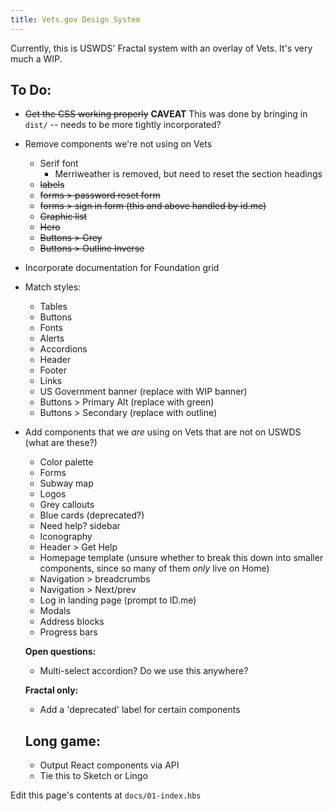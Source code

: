 ```yaml
---
title: Vets.gov Design System
---
```


Currently, this is USWDS' Fractal system with an overlay of Vets. It's very much a WIP. 

## To Do:

- ~~Get the CSS working properly~~ **CAVEAT** This was done by bringing in `dist/` -- needs to be more tightly incorporated?
- Remove components we're not using on Vets
  - Serif font
    - Merriweather is removed, but need to reset the section headings
  - ~~labels~~
  - ~~forms > password reset form~~
  - ~~forms > sign in form (this and above handled by id.me)~~
  - ~~Graphic list~~
  - ~~Hero~~
  - ~~Buttons > Grey~~
  - ~~Buttons > Outline Inverse~~
  
- Incorporate documentation for Foundation grid

- Match styles:
  - Tables
  - Buttons
  - Fonts
  - Alerts
  - Accordions
  - Header
  - Footer
  - Links
  - US Government banner (replace with WIP banner)
  - Buttons > Primary Alt (replace with green)
  - Buttons > Secondary (replace with outline)
  
  
- Add components that we _are_ using on Vets that are not on USWDS (what are these?)
  - Color palette 
  - Forms
  - Subway map
  - Logos
  - Grey callouts
  - Blue cards (deprecated?)
  - Need help? sidebar
  - Iconography
  - Header > Get Help
  - Homepage template (unsure whether to break this down into smaller components, since so many of them _only_ live on Home)
  - Navigation > breadcrumbs
  - Navigation > Next/prev
  - Log in landing page (prompt to ID.me)
  - Modals
  - Address blocks
  - Progress bars
  
  
  
  **Open questions:**
  
  - Multi-select accordion? Do we use this anywhere?
    
  
  **Fractal only:**
  
  - Add a 'deprecated' label for certain components
  
  ## Long game:
  
  - Output React components via API
  - Tie this to Sketch or Lingo
  
Edit this page's contents at `docs/01-index.hbs`
